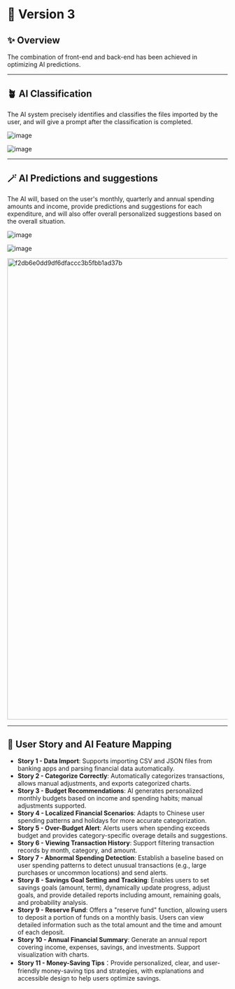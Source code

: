 # 📘 Version 3

## ✨ Overview
The combination of front-end and back-end has been achieved in optimizing AI predictions.


---

## 🪴 AI Classification
The AI system precisely identifies and classifies the files imported by the user, and will give a prompt after the classification is completed.

![image](https://github.com/user-attachments/assets/32318e0f-c0c8-4f53-a39d-f62c30b4b2b8)


![image](https://github.com/user-attachments/assets/5a6f927b-c87d-48fb-b293-164bbc4b8871)


---


## 🪄 AI Predictions and suggestions
The AI will, based on the user's monthly, quarterly and annual spending amounts and income, provide predictions and suggestions for each expenditure, and will also offer overall personalized suggestions based on the overall situation.

![image](https://github.com/user-attachments/assets/7730a6c0-8378-4a5f-a0df-1c7906b56c01)

![image](https://github.com/user-attachments/assets/4dcc76e1-97bc-41b6-bf52-eac101ec735b)

<img width="1053" alt="f2db6e0dd9df6dfaccc3b5fbb1ad37b" src="https://github.com/user-attachments/assets/fa5ece87-335c-4f3c-878c-b943f0d99999" />



---

## 📌 User Story and AI Feature Mapping

- **Story 1 - Data Import**: Supports importing CSV and JSON files from banking apps and parsing financial data automatically.
- **Story 2 - Categorize Correctly**: Automatically categorizes transactions, allows manual adjustments, and exports categorized charts.
- **Story 3 - Budget Recommendations**: AI generates personalized monthly budgets based on income and spending habits; manual adjustments supported.
- **Story 4 - Localized Financial Scenarios**: Adapts to Chinese user spending patterns and holidays for more accurate categorization.
- **Story 5 - Over-Budget Alert**: Alerts users when spending exceeds budget and provides category-specific overage details and suggestions.
- **Story 6 - Viewing Transaction History**: Support filtering transaction records by month, category, and amount.
- **Story 7 - Abnormal Spending Detection**: Establish a baseline based on user spending patterns to detect unusual transactions (e.g., large purchases or uncommon locations) and send alerts.
- **Story 8 - Savings Goal Setting and Tracking**: Enables users to set savings goals (amount, term), dynamically update progress, adjust goals, and provide detailed reports including amount, remaining goals, and probability analysis.
- **Story 9 - Reserve Fund**: Offers a "reserve fund" function, allowing users to deposit a portion of funds on a monthly basis. Users can view detailed information such as the total amount and the time and amount of each deposit.
- **Story 10 - Annual Financial Summary**: Generate an annual report covering income, expenses, savings, and investments. Support visualization with charts.
- **Story 11 - Money-Saving Tips**：Provide personalized, clear, and user-friendly money-saving tips and strategies, with explanations and accessible design to help users optimize savings.


